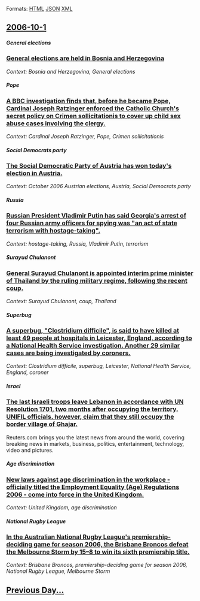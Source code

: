 
Formats: [HTML](2006/10/1/index.html)  [JSON](2006/10/1/index.json)  [XML](2006/10/1/index.xml)  

## [2006-10-1](/news/2006/10/1/index.md)

##### General elections
### [ General elections are held in Bosnia and Herzegovina ](/news/2006/10/1/general-elections-are-held-in-bosnia-and-herzegovina.md)
_Context: Bosnia and Herzegovina, General elections_

##### Pope
### [ A BBC investigation finds that, before he became Pope, Cardinal Joseph Ratzinger enforced the Catholic Church's secret policy on Crimen sollicitationis to cover up child sex abuse cases involving the clergy. ](/news/2006/10/1/a-bbc-investigation-finds-that-before-he-became-pope-cardinal-joseph-ratzinger-enforced-the-catholic-church-s-secret-policy-on-crimen-sol.md)
_Context: Cardinal Joseph Ratzinger, Pope, Crimen sollicitationis_

##### Social Democrats party
### [ The Social Democratic Party of Austria has won today's election in Austria. ](/news/2006/10/1/the-social-democratic-party-of-austria-has-won-today-s-election-in-austria.md)
_Context: October 2006 Austrian elections, Austria, Social Democrats party_

##### Russia
### [ Russian President Vladimir Putin has said Georgia's arrest of four Russian army officers for spying was "an act of state terrorism with hostage-taking". ](/news/2006/10/1/russian-president-vladimir-putin-has-said-georgia-s-arrest-of-four-russian-army-officers-for-spying-was-an-act-of-state-terrorism-with-hos.md)
_Context: hostage-taking, Russia, Vladimir Putin, terrorism_

##### Surayud Chulanont
### [ General Surayud Chulanont is appointed interim prime minister of Thailand by the ruling military regime, following the recent coup. ](/news/2006/10/1/general-surayud-chulanont-is-appointed-interim-prime-minister-of-thailand-by-the-ruling-military-regime-following-the-recent-coup.md)
_Context: Surayud Chulanont, coup, Thailand_

##### Superbug
### [ A superbug, "Clostridium difficile", is said to have killed at least 49 people at hospitals in Leicester, England, according to a National Health Service investigation. Another 29 similar cases are being investigated by coroners. ](/news/2006/10/1/a-superbug-clostridium-difficile-is-said-to-have-killed-at-least-49-people-at-hospitals-in-leicester-england-according-to-a-national.md)
_Context: Clostridium difficile, superbug, Leicester, National Health Service, England, coroner_

##### Israel
### [ The last Israeli troops leave Lebanon in accordance with UN Resolution 1701, two months after occupying the territory. UNIFIL officials, however, claim that they still occupy the border village of Ghajar. ](/news/2006/10/1/the-last-israeli-troops-leave-lebanon-in-accordance-with-un-resolution-1701-two-months-after-occupying-the-territory-unifil-officials-ho.md)
Reuters.com brings you the latest news from around the world, covering breaking news in markets, business, politics, entertainment, technology, video and pictures.

##### Age discrimination
### [ New laws against age discrimination in the workplace - officially titled the Employment Equality (Age) Regulations 2006 - come into force in the United Kingdom. ](/news/2006/10/1/new-laws-against-age-discrimination-in-the-workplace-officially-titled-the-employment-equality-age-regulations-2006-come-into-force-i.md)
_Context: United Kingdom, age discrimination_

##### National Rugby League
### [ In the Australian National Rugby League's premiership-deciding game for season 2006, the Brisbane Broncos defeat the Melbourne Storm by 15&ndash;8 to win its sixth premiership title. ](/news/2006/10/1/in-the-australian-national-rugby-league-s-premiership-deciding-game-for-season-2006-the-brisbane-broncos-defeat-the-melbourne-storm-by-15.md)
_Context: Brisbane Broncos, premiership-deciding game for season 2006, National Rugby League, Melbourne Storm_

## [Previous Day...](/news/2006/09/30/index.md)

